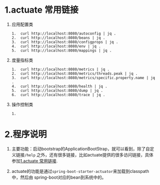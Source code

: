 # 1.actuate 常用链接
1.  应用配置类
    ```
    1.  curl http://localhost:8080/autoconfig | jq .
    2.  curl http://localhost:8080/beans | jq .
    3.  curl http://localhost:8080/configprops | jq .
    4.  curl http://localhost:8080/env | jq .
    5.  curl http://localhost:8080/mappings | jq .
    ```
2.  度量指标类
    ```
    1.  curl http://localhost:8080/metrics | jq .
    2.  curl http://localhost:8080/metrics/threads.peak | jq .
    3.  curl http://localhost:8080/metrics/specific.property.name | jq .
    4.  curl http://localhost:8080/health | jq .
    5.  curl http://localhost:8080/dump | jq .
    6.  curl http://localhost:8080/trace | jq .
    ```
3.  操作控制类
    ```
    1.  
    ```

# 2.程序说明
1.  主要功能：启动bootstrap的ApplicationBootStrap，就可以看到，除了自定义链接`/help`
    之外，还有很多链接，比如actuate提供的很多访问链接，具体参加[1.actuate 常用链接]().

2.  actuate的功能是通过`spring-boot-starter-actuator`来加载到classpath中，然后由
    spring-boot对应的bean到系统中的。